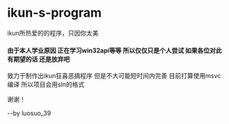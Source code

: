 # ikun-s-program
ikun所热爱的的程序，只因你太美
#### 由于本人学业原因 正在学习win32api等等 所以仅仅只是个人尝试 如果各位对此有期望的话 还是放弃吧
致力于制作出ikun狂喜恶搞程序 但是不大可能短时间内完善
目前打算使用msvc编译 所以项目会用sln的格式
<div>
<p style="font-color:red;">谢谢！</p>
</div>
                                       --by luosuo_39
